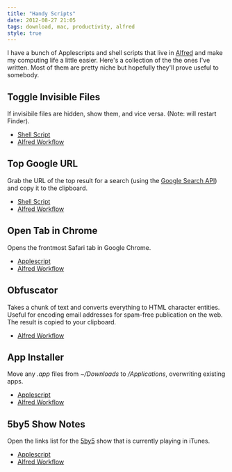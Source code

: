 ```yaml
---
title: "Handy Scripts"
date: 2012-08-27 21:05
tags: download, mac, productivity, alfred
style: true
---
```


I have a bunch of Applescripts and shell scripts that live in [Alfred][a] and make my computing life a little easier. Here's a collection of the the ones I've written. Most of them are pretty niche but hopefully they'll prove useful to somebody.

Toggle Invisible Files
----------------------
If invisibile files are hidden, show them, and vice versa. (Note: will restart Finder).

- [Shell Script](https://gist.github.com/3497115)
- [Alfred Workflow](https://dl.dropbox.com/s/ly7jfu6jg338kgq/Toggle%20Invisible%20Files.alfredworkflow)

Top Google URL
--------------
Grab the URL of the top result for a search (using the [Google Search API][gsapi]) and copy it to the clipboard.

- [Shell Script](https://gist.github.com/3497098)
- [Alfred Workflow](https://dl.dropbox.com/s/ybwc95jctc9tobn/Top%20Google%20URL.alfredworkflow)

Open Tab in Chrome
------------------
Opens the frontmost Safari tab in Google Chrome.

- [Applescript](https://gist.github.com/3497157)
- [Alfred Workflow](https://dl.dropbox.com/s/nvxrrcsahwczui3/Open%20Safari%20Tab%20in%20Chrome.alfredworkflow)

Obfuscator
----------
Takes a chunk of text and converts everything to HTML character entities. Useful for encoding email addresses for spam-free publication on the web. The result is copied to your clipboard.

- [Alfred Workflow](https://dl.dropbox.com/s/6ewvnbz1sgc6aoh/Obfuscator.alfredworkflow)

App Installer
-------------
Move any _.app_ files from _~/Downloads_ to _/Applications_, overwriting existing apps.

- [Applescript](https://gist.github.com/3497148)
- [Alfred Workflow](https://dl.dropbox.com/s/mre66wwdak4c3ex/App%20Installer.alfredworkflow)

5by5 Show Notes
---------------
Open the links list for the [5by5][] show that is currently playing in iTunes.

- [Applescript](https://gist.github.com/3497128)
- [Alfred Workflow](https://dl.dropbox.com/s/msvgjwp9yspn3he/5by5%20Show%20Notes.alfredworkflow)


[a]: http://alfredapp.com
[ae]: http://support.alfredapp.com/extensions
[gsapi]: https://developers.google.com/web-search/
[5by5]: http://5by5.tv/
